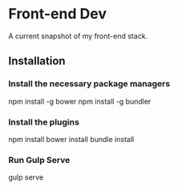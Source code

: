 # Front-end Dev
A current snapshot of my front-end stack.

## Installation

### Install the necessary package managers
npm install -g bower
npm install -g bundler

### Install the plugins
npm install
bower install
bundle install

### Run Gulp Serve
gulp serve
